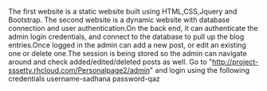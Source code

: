The first website is a static website built using HTML,CSS,Jquery and Bootstrap.
The second website is a dynamic website with database connection and user authentication.On the back end, it can authenticate the admin login credentials, and connect to the database to pull up the blog entries.Once logged in the admin can add a new post, or edit an existing one or delete one.The session is being stored so the admin can navigate around and check added/edited/deleted posts as well.
Go to "http://project-sssetty.rhcloud.com/Personalpage2/admin" and login using the following credentials 
username-sadhana
password-qaz
